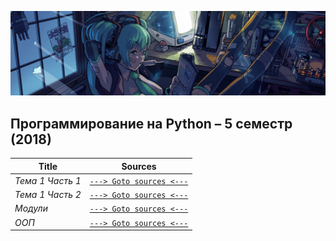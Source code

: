 ![](../pictures/header_picture.png)

## Программирование на Python – 5 семестр (2018)

Title | Sources
------------ | -------------
_Тема 1 Часть 1_ | [```---> Goto sources <---```](https://github.com/herzenuni/sem5-firsttask-04092018-EgorAlmikeev)
_Тема 1 Часть 2_ | [```---> Goto sources <---```](https://github.com/python-advance/sem5-exceptions-EgorAlmikeev)
_Модули_ | [```---> Goto sources <---```](https://github.com/herzenuni/sem5-2016-packages-EgorAlmikeev)
_ООП_ | [```---> Goto sources <---```](https://github.com/python-advance/sem5-oop-EgorAlmikeev)
